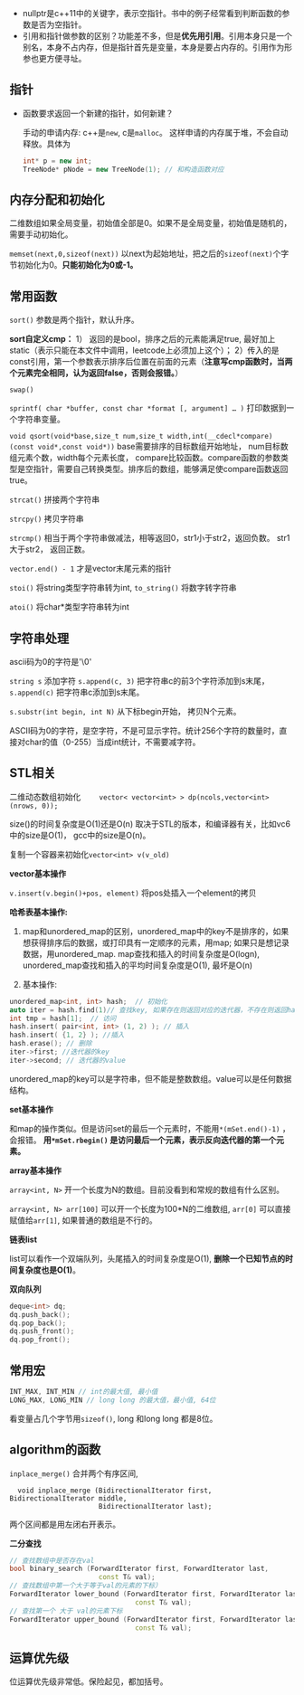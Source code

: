 - nullptr是c++11中的关键字，表示空指针。书中的例子经常看到判断函数的参数是否为空指针。
- 引用和指针做参数的区别？功能差不多，但是**优先用引用**。引用本身只是一个别名，本身不占内存，但是指针首先是变量，本身是要占内存的。引用作为形参也更方便寻址。



## 指针

- 函数要求返回一个新建的指针，如何新建？

  手动的申请内存: c++是`new`, c是`malloc`。 这样申请的内存属于堆，不会自动释放。具体为
  
  ```c++
  int* p = new int;
  TreeNode* pNode = new TreeNode(1); // 和构造函数对应
  ```
  
  

## 内存分配和初始化

二维数组如果全局变量，初始值全部是0。如果不是全局变量，初始值是随机的，需要手动初始化。

`memset(next,0,sizeof(next))`  以next为起始地址，把之后的`sizeof(next)`个字节初始化为0。**只能初始化为0或-1。**

## 常用函数

`sort()`  参数是两个指针，默认升序。

**sort自定义cmp：** 1） 返回的是bool，排序之后的元素能满足true, 最好加上static（表示只能在本文件中调用，leetcode上必须加上这个）； 2）传入的是const引用，第一个参数表示排序后位置在前面的元素（**注意写cmp函数时，当两个元素完全相同，认为返回false，否则会报错。**）

`swap()`   

`sprintf( char *buffer, const char *format [, argument] … )` 打印数据到一个字符串变量。

`void qsort(void*base,size_t num,size_t width,int(__cdecl*compare)(const void*,const void*))`  base需要排序的目标数组开始地址， num目标数组元素个数，width每个元素长度， compare比较函数。compare函数的参数类型是空指针，需要自己转换类型。排序后的数组，能够满足使compare函数返回true。

`strcat()`  拼接两个字符串

`strcpy()` 拷贝字符串

`strcmp()` 相当于两个字符串做减法，相等返回0，str1小于str2，返回负数。 str1大于str2，  返回正数。

`vector.end() - 1` 才是vector末尾元素的指针

`stoi()` 将string类型字符串转为int, `to_string()` 将数字转字符串

`atoi()` 将char*类型字符串转为int

## 字符串处理

ascii码为0的字符是'\0'

`string s` 添加字符 `s.append(c, 3)` 把字符串c的前3个字符添加到s末尾， `s.append(c)` 把字符串c添加到s末尾。

`s.substr(int begin, int N)` 从下标begin开始， 拷贝N个元素。

ASCII码为0的字符，是空字符，不是可显示字符。统计256个字符的数量时，直接对char的值（0-255）当成int统计，不需要减字符。

## STL相关

二维动态数组初始化 `    vector< vector<int> > dp(ncols,vector<int>(nrows, 0));`

size()的时间复杂度是O(1)还是O(n) 取决于STL的版本，和编译器有关，比如vc6中的size是O(1)， gcc中的size是O(n)。

复制一个容器来初始化`vector<int> v(v_old)`

**vector基本操作**

`v.insert(v.begin()+pos, element)` 将pos处插入一个element的拷贝

**哈希表基本操作:**

1) map和unordered_map的区别，unordered_map中的key不是排序的，如果想获得排序后的数据，或打印具有一定顺序的元素，用map; 如果只是想记录数据，用unordered_map. map查找和插入的时间复杂度是O(logn), unordered_map查找和插入的平均时间复杂度是O(1), 最坏是O(n)

2) 基本操作:  

```c++
unordered_map<int, int> hash;  // 初始化
auto iter = hash.find(1)// 查找key, 如果存在则返回对应的迭代器，不存在则返回hash.end(). 和其他容器一样end()是没有元素的。
int tmp = hash[1];  // 访问
hash.insert( pair<int, int> (1, 2) ); // 插入
hash.insert( {1, 2} ); //插入
hash.erase(); // 删除
iter->first; //迭代器的key
iter->second; // 迭代器的value
```

unordered_map的key可以是字符串，但不能是整数数组。value可以是任何数据结构。

**set基本操作**

和map的操作类似。但是访问set的最后一个元素时，不能用`*(mSet.end()-1)` ，会报错。 **用`*mSet.rbegin()` 是访问最后一个元素，表示反向迭代器的第一个元素。** 

**array基本操作**

`array<int, N>` 开一个长度为N的数组。目前没看到和常规的数组有什么区别。

`array<int, N> arr[100]`  可以开一个长度为100*N的二维数组, `arr[0]` 可以直接赋值给`arr[1]`, 如果普通的数组是不行的。

**链表list**

list可以看作一个双端队列，头尾插入的时间复杂度是O(1),  **删除一个已知节点的时间复杂度也是O(1)**。

**双向队列**

```c++
deque<int> dq;
dq.push_back();
dq.pop_back();
dq.push_front();
dq.pop_front();
```



## 常用宏

```c++
INT_MAX, INT_MIN // int的最大值, 最小值
LONG_MAX, LONG_MIN // long long 的最大值，最小值, 64位
```

看变量占几个字节用`sizeof()`, long 和long long 都是8位。



## algorithm的函数

`inplace_merge()`  合并两个有序区间, 

```
  void inplace_merge (BidirectionalIterator first, BidirectionalIterator middle,
                      BidirectionalIterator last);
```

两个区间都是用左闭右开表示。

**二分查找**

```c++
// 查找数组中是否存在val
bool binary_search (ForwardIterator first, ForwardIterator last,
                      const T& val);
// 查找数组中第一个大于等于val的元素的下标）
ForwardIterator lower_bound (ForwardIterator first, ForwardIterator last,
                               const T& val);
// 查找第一个 大于 val的元素下标
ForwardIterator upper_bound (ForwardIterator first, ForwardIterator last,
                               const T& val);
```



## 运算优先级

位运算优先级非常低。保险起见，都加括号。

